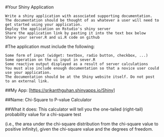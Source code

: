 #Your Shiny Application

    Write a shiny application with associated supporting documentation. The documentation should be thought of as whatever a user will need to get started using your application.
    Deploy the application on Rstudio's shiny server
    Share the application link by pasting it into the text box below
    Share your server.R and ui.R code on github

#The application must include the following:

    Some form of input (widget: textbox, radio button, checkbox, ...)
    Some operation on the ui input in sever.R
    Some reactive output displayed as a result of server calculations
    You must also include enough documentation so that a novice user could use your application.
    The documentation should be at the Shiny website itself. Do not post to an external link.  

##My App: [https://srikanthguhan.shinyapps.io/Shiny]  

##Name: Chi-Square to P-value Calculator  

##What it does:  This calculator will tell you the one-tailed (right-tail) probability value for a chi-square test  

(i.e., the area under the chi-square distribution from the chi-square value to positive infinity), given the chi-square value and the degrees of freedom.
